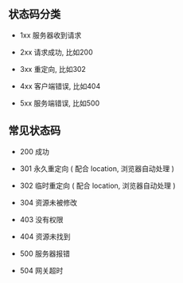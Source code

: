 ## 状态码分类

- 1xx 服务器收到请求

- 2xx 请求成功, 比如200

- 3xx 重定向, 比如302

- 4xx 客户端错误, 比如404

- 5xx 服务端错误, 比如500

## 常见状态码

- 200 成功

- 301 永久重定向 ( 配合 location, 浏览器自动处理 )

- 302 临时重定向 ( 配合 location, 浏览器自动处理 )

- 304 资源未被修改

- 403 没有权限

- 404 资源未找到

- 500 服务器报错

- 504 网关超时
